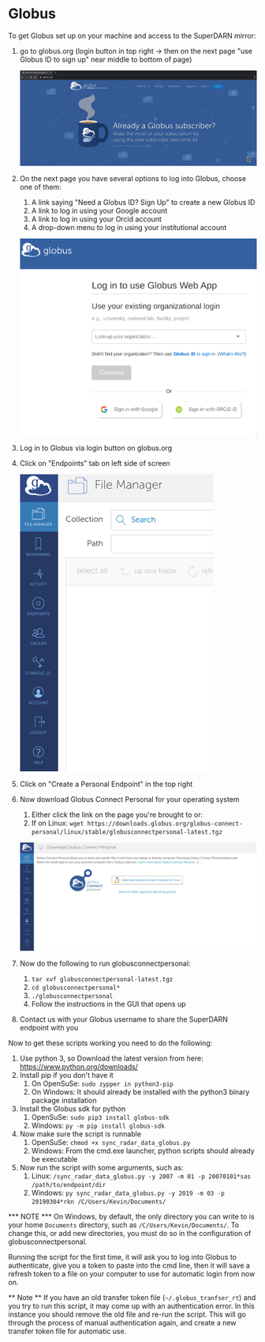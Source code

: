 # Globus

To get Globus set up on your machine and access to the SuperDARN mirror:
1. go to globus.org (login button in top right -> then on the next page "use
Globus ID to sign up" near middle to bottom of page)
    
    ![signup](img/globus_login.png)

1. On the next page you have several options to log into Globus, choose one of them:
    1. A link saying "Need a Globus ID? Sign Up" to create a new Globus ID
    1. A link to log in using your Google account
    1. A link to log in using your Orcid account
    1. A drop-down menu to log in using your institutional account

    ![globusID](img/globus_ID.png)

1. Log in to Globus via login button on globus.org
1. Click on "Endpoints" tab on left side of screen

    ![sidepanel](img/globus_app_sidepanel.png)

1. Click on "Create a Personal Endpoint" in the top right
1. Now download Globus Connect Personal for your operating system
    1. Either click the link on the page you're brought to or:
    1. If on Linux: `wget https://downloads.globus.org/globus-connect-personal/linux/stable/globusconnectpersonal-latest.tgz`

    ![connectpersonal](img/globus_connectpersonal.png)

1. Now do the following to run globusconnectpersonal:
    1. `tar xvf globusconnectpersonal-latest.tgz`
    1. `cd globusconnectpersonal*`
    1. `./globusconnectpersonal` 
    1. Follow the instructions in the GUI that opens up 
1. Contact us with your Globus username to share the SuperDARN endpoint with you

Now to get these scripts working you need to do the following:

1. Use python 3, so Download the latest version from here: https://www.python.org/downloads/
1. Install pip if you don't have it 
    1. On OpenSuSe: `sudo zypper in python3-pip`
    1. On Windows: It should already be installed with the python3 binary package installation
1. Install the Globus sdk for python
    1. OpenSuSe: `sudo pip3 install globus-sdk`
    1. Windows: `py -m pip install globus-sdk`
1. Now make sure the script is runnable
    1. OpenSuSe: `chmod +x sync_radar_data_globus.py`
    1. Windows: From the cmd.exe launcher, python scripts should already be executable
1. Now run the script with some arguments, such as:
    1. Linux: `/sync_radar_data_globus.py -y 2007 -m 01 -p 20070101*sas /path/to/endpoint/dir`
    1. Windows: `py sync_radar_data_globus.py -y 2019 -m 03 -p 20190304*rkn /C/Users/Kevin/Documents/`

*** NOTE *** On Windows, by default, the only directory you can write to is your home `Documents`
directory, such as `/C/Users/Kevin/Documents/`. To change this, or add new directories, you must
do so in the configuration of globusconnectpersonal.

Running the script for the first time, it will ask you to log into Globus to authenticate, 
give you a token to paste into the cmd line, then it will save a refresh token to a file on your 
computer to use for automatic login from now on.

** Note ** If you have an old transfer token file (`~/.globus_tranfser_rt`) and you try to run this
script, it may come up with an authentication error. In this instance you should remove the old
file and re-run the script. This will go through the process of manual authentication again, and
create a new transfer token file for automatic use.

